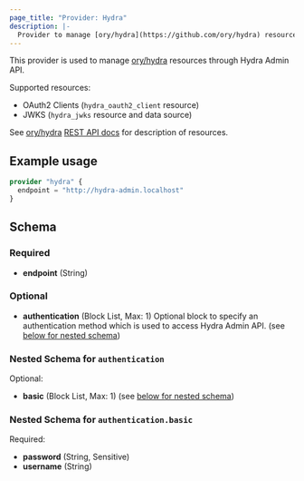 ```yaml
---
page_title: "Provider: Hydra"
description: |-
  Provider to manage [ory/hydra](https://github.com/ory/hydra) resources.
---
```


This provider is used to manage [ory/hydra](https://github.com/ory/hydra) resources through Hydra Admin API.

Supported resources:

- OAuth2 Clients (`hydra_oauth2_client` resource)
- JWKS (`hydra_jwks` resource and data source)

See [ory/hydra](https://github.com/ory/hydra) [REST API docs](https://www.ory.sh/hydra/docs/reference/api/) for description of resources.

## Example usage

```terraform
provider "hydra" {
  endpoint = "http://hydra-admin.localhost"
}
```

<!-- schema generated by tfplugindocs -->
## Schema

### Required

- **endpoint** (String)

### Optional

- **authentication** (Block List, Max: 1) Optional block to specify an authentication method which is used to access Hydra Admin API. (see [below for nested schema](#nestedblock--authentication))

<a id="nestedblock--authentication"></a>
### Nested Schema for `authentication`

Optional:

- **basic** (Block List, Max: 1) (see [below for nested schema](#nestedblock--authentication--basic))

<a id="nestedblock--authentication--basic"></a>
### Nested Schema for `authentication.basic`

Required:

- **password** (String, Sensitive)
- **username** (String)